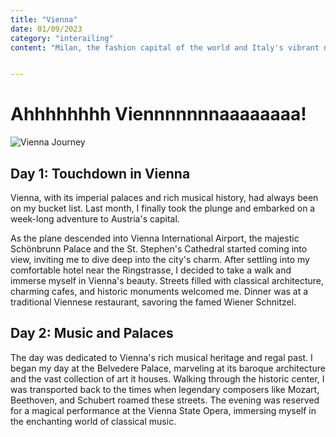 ```yaml
---
title: "Vienna" 
date: 01/09/2023
category: "interailing"
content: "Milan, the fashion capital of the world and Italy's vibrant northern metropolis..."


---
```


# Ahhhhhhhh Viennnnnnnaaaaaaaa!

![Vienna Journey](/images/vienna.jpg)

## Day 1: Touchdown in Vienna
Vienna, with its imperial palaces and rich musical history, had always been on my bucket list. Last month, I finally took the plunge and embarked on a week-long adventure to Austria's capital.

As the plane descended into Vienna International Airport, the majestic Schönbrunn Palace and the St. Stephen's Cathedral started coming into view, inviting me to dive deep into the city's charm. After settling into my comfortable hotel near the Ringstrasse, I decided to take a walk and immerse myself in Vienna's beauty. Streets filled with classical architecture, charming cafes, and historic monuments welcomed me. Dinner was at a traditional Viennese restaurant, savoring the famed Wiener Schnitzel.

## Day 2: Music and Palaces

The day was dedicated to Vienna's rich musical heritage and regal past. I began my day at the Belvedere Palace, marveling at its baroque architecture and the vast collection of art it houses. Walking through the historic center, I was transported back to the times when legendary composers like Mozart, Beethoven, and Schubert roamed these streets. The evening was reserved for a magical performance at the Vienna State Opera, immersing myself in the enchanting world of classical music.
